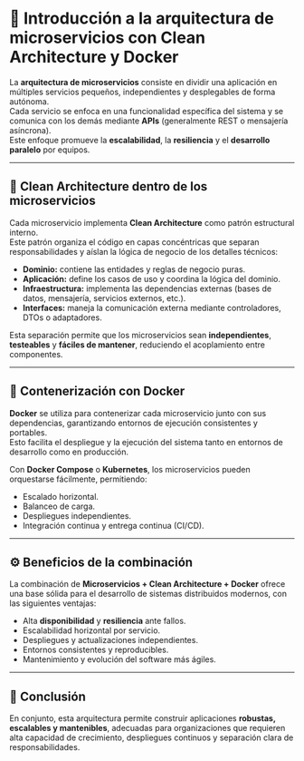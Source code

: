 # 🧩 Introducción a la arquitectura de microservicios con Clean Architecture y Docker

La **arquitectura de microservicios** consiste en dividir una aplicación en múltiples servicios pequeños, independientes y desplegables de forma autónoma.  
Cada servicio se enfoca en una funcionalidad específica del sistema y se comunica con los demás mediante **APIs** (generalmente REST o mensajería asíncrona).  
Este enfoque promueve la **escalabilidad**, la **resiliencia** y el **desarrollo paralelo** por equipos.

---

## 🧱 Clean Architecture dentro de los microservicios

Cada microservicio implementa **Clean Architecture** como patrón estructural interno.  
Este patrón organiza el código en capas concéntricas que separan responsabilidades y aíslan la lógica de negocio de los detalles técnicos:

- **Dominio:** contiene las entidades y reglas de negocio puras.  
- **Aplicación:** define los casos de uso y coordina la lógica del dominio.  
- **Infraestructura:** implementa las dependencias externas (bases de datos, mensajería, servicios externos, etc.).  
- **Interfaces:** maneja la comunicación externa mediante controladores, DTOs o adaptadores.

Esta separación permite que los microservicios sean **independientes**, **testeables** y **fáciles de mantener**, reduciendo el acoplamiento entre componentes.

---

## 🐳 Contenerización con Docker

**Docker** se utiliza para contenerizar cada microservicio junto con sus dependencias, garantizando entornos de ejecución consistentes y portables.  
Esto facilita el despliegue y la ejecución del sistema tanto en entornos de desarrollo como en producción.

Con **Docker Compose** o **Kubernetes**, los microservicios pueden orquestarse fácilmente, permitiendo:

- Escalado horizontal.  
- Balanceo de carga.  
- Despliegues independientes.  
- Integración continua y entrega continua (CI/CD).

---

## ⚙️ Beneficios de la combinación

La combinación de **Microservicios + Clean Architecture + Docker** ofrece una base sólida para el desarrollo de sistemas distribuidos modernos, con las siguientes ventajas:

- Alta **disponibilidad** y **resiliencia** ante fallos.  
- Escalabilidad horizontal por servicio.  
- Despliegues y actualizaciones independientes.  
- Entornos consistentes y reproducibles.  
- Mantenimiento y evolución del software más ágiles.

---

## 🏁 Conclusión

En conjunto, esta arquitectura permite construir aplicaciones **robustas, escalables y mantenibles**, adecuadas para organizaciones que requieren alta capacidad de crecimiento, despliegues continuos y separación clara de responsabilidades.

